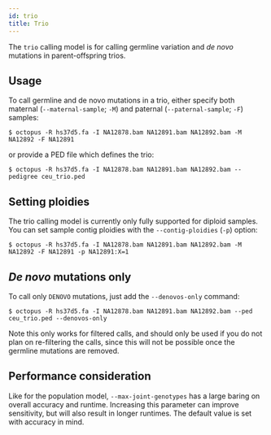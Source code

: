```yaml
---
id: trio
title: Trio
---
```


The `trio` calling model is for calling germline variation and _de novo_ mutations in parent-offspring trios.

## Usage

To call germline and de novo mutations in a trio, either specify both maternal (`--maternal-sample`; `-M`) and paternal (`--paternal-sample`; `-F`) samples:

```shell
$ octopus -R hs37d5.fa -I NA12878.bam NA12891.bam NA12892.bam -M NA12892 -F NA12891
```

or provide a PED file which defines the trio:

```shell
$ octopus -R hs37d5.fa -I NA12878.bam NA12891.bam NA12892.bam --pedigree ceu_trio.ped
```

## Setting ploidies

The trio calling model is currently only fully supported for diploid samples. You can set sample contig ploidies with the `--contig-ploidies` (`-p`) option:

```shell
$ octopus -R hs37d5.fa -I NA12878.bam NA12891.bam NA12892.bam -M NA12892 -F NA12891 -p NA12891:X=1
``` 

## *De novo* mutations only

To call only `DENOVO` mutations, just add the `--denovos-only` command:

```shell
$ octopus -R hs37d5.fa -I NA12878.bam NA12891.bam NA12892.bam --ped ceu_trio.ped --denovos-only
```

Note this only works for filtered calls, and should only be used if you do not plan on re-filtering the calls, since this will not be possible once the germline mutations are removed.

## Performance consideration

Like for the population model, `--max-joint-genotypes` has a large baring on overall accuracy and runtime. Increasing this parameter can improve sensitivity, but will also result in longer runtimes. The default value is set with accuracy in mind.